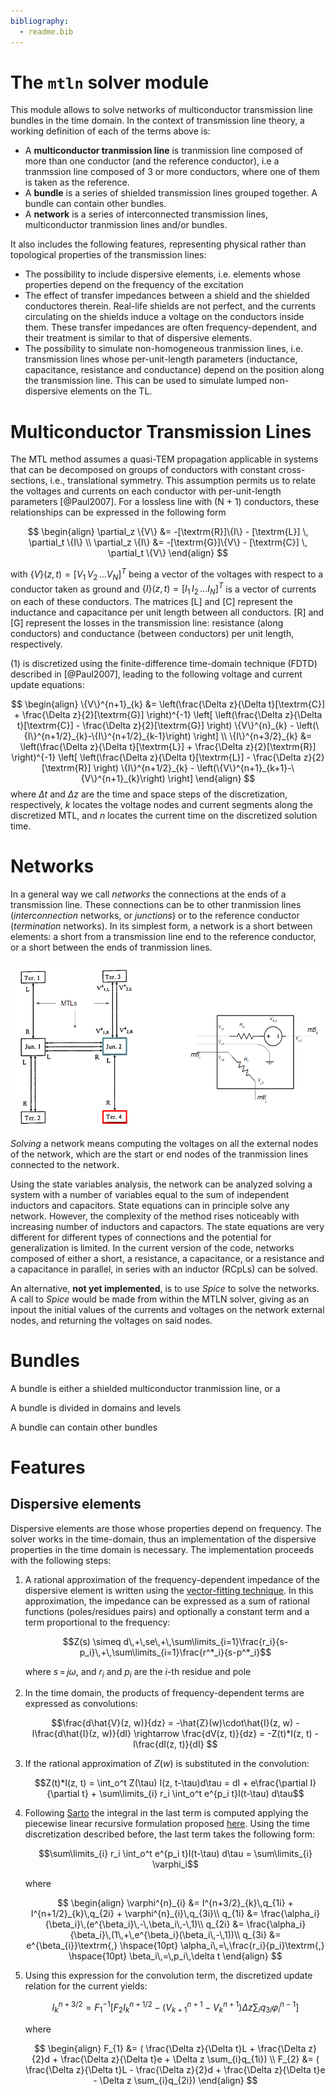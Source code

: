 ```yaml
---
bibliography:
  - readme.bib
---
```

# The `mtln` solver module

This module allows to solve networks of multiconductor transmission line bundles in the time domain. 
In the context of transmission line theory, a working definition of each of the terms above is:

* A **multiconductor tranmission line** is tranmission line composed of more than one conductor (and the reference conductor), i.e a tranmssion line composed of 3 or more conductors, where one of them is taken as the reference.
* A **bundle** is a series of shielded transmission lines grouped together. A bundle can contain other bundles. 
* A **network** is a series of interconnected transmission lines, multiconductor tranmission lines and/or bundles.

It also includes the following features, representing physical rather than topological properties of the transmission lines:

* The possibility to include dispersive elements, i.e. elements whose properties depend on the frequency of the excitation
* The effect of transfer impedances between a shield and the shielded conductores therein. Real-life shields are not perfect, and the currents circulating on the shields induce a voltage on the conductors inside them. These transfer impedances are often frequency-dependent, and their treatment is similar to that of dispersive elements. 
* The possibility to simulate non-homogeneous tranmission lines, i.e. transmission lines whose per-unit-length parameters (inductance, capacitance, resistance and conductance) depend on the position along the transmission line. This can be used to simulate lumped non-dispersive elements on the TL.
<!---
* non-uniform TL: spatial step can vary along the line
--->

# Multiconductor Transmission Lines #

The MTL method assumes a quasi-TEM propagation applicable in systems that can be decomposed on groups of conductors with constant cross-sections, i.e., translational symmetry. This assumption permits us to relate the voltages and currents on each conductor with per-unit-length parameters [@Paul2007]. For a
lossless line with (N + 1) conductors, these relationships can be expressed in the following form 

$$
\begin{align}
	\partial_z \{V\} &= -[\textrm{R}]\{I\}  - [\textrm{L}] \, \partial_t \{I\} \\
    \partial_z \{I\} &= -[\textrm{G}]\{V\}  - [\textrm{C}] \, \partial_t \{V\} 
\end{align} 
$$

with $\{V\}(z,t) = \left[ V_1 \, V_2 \, ... V_N \right]^T$ being a vector of the voltages with respect to a conductor taken as ground and $\{I\} (z,t) = \left[ I_1 \, I_2 \, ... I_N \right]^T$ is a vector of currents on each of these conductors. 
The matrices $[\textrm{L}]$ and $[\textrm{C}]$ represent the inductance and capacitance per unit length between all conductors.
$\textrm{[R]}$ and $\textrm{[G]}$ represent the losses in the transmission line: resistance (along conductors) and conductance (between conductors) per unit length, respectively.

(1) is discretized using the finite-difference time-domain technique (FDTD) described in [@Paul2007], leading to the following voltage and current update equations:

$$
	\begin{align}
		\{V\}^{n+1}_{k} &= \left(\frac{\Delta z}{\Delta t}[\textrm{C}] + \frac{\Delta z}{2}[\textrm{G}] \right)^{-1} \left[ \left(\frac{\Delta z}{\Delta t}[\textrm{C}] - \frac{\Delta z}{2}[\textrm{G}] \right) \{V\}^{n}_{k} -  \left(\{I\}^{n+1/2}_{k}-\{I\}^{n+1/2}_{k-1}\right) \right] \\
		\{I\}^{n+3/2}_{k} &= \left(\frac{\Delta z}{\Delta t}[\textrm{L}] + \frac{\Delta z}{2}[\textrm{R}] \right)^{-1} \left[ \left(\frac{\Delta z}{\Delta t}[\textrm{L}] - \frac{\Delta z}{2}[\textrm{R}] \right) \{I\}^{n+1/2}_{k}  -  \left(\{V\}^{n+1}_{k+1}-\{V\}^{n+1}_{k}\right) \right]
	\end{align} 
$$
where $\Delta t$ and $\Delta z$ are the time and space steps of the discretization, respectively, $k$ locates the voltage nodes and current segments along the discretized MTL, and $n$ locates the current time on the discretized solution time. 

# Networks #

In a general way we call *networks* the connections at the ends of a transmission line. These connections can be to other tranmission lines (_interconnection_ networks, or _junctions_) or to the reference conductor (_termination_ networks). In its simplest form, a network is a short between elements: a short from a transmission line end to the reference conductor, or a short between the ends of tranmission lines. 

![Left: MTLs connected by interconnection networks (in green) or terminated in termination networks (red). Right: example of possible resistive connections inside a network. ](networks.png)

_Solving_ a network means computing the voltages on all the external nodes of the network, which are the start or end nodes of the tranmission lines connected to the network.

Using the state variables analysis, the network can be analyzed solving a system with a number of variables equal to the sum of independent inductors and capacitors.
State equations can in principle solve any network. However, the complexity of the method rises noticeably with increasing number of inductors and capactors. The state equations are very different for different types of connections and the potential for generalization is limited. In the current version of the code, networks composed of either a short, a resistance, a capacitance, or a resistance and a capacitance in parallel, in series with an inductor (RCpLs) can be solved.

An alternative, **not yet implemented**, is to use _Spice_ to solve the networks. A call to _Spice_ would be made from within the MTLN solver, giving as an inpout the initial values of the currents and voltages on the network external nodes, and returning the voltages on said nodes.

# Bundles #

A bundle is either a shielded multiconductor tranmission line, or a 

A bundle is divided in domains and levels

A bundle can contain other bundles

# Features #

## Dispersive elements ##

Dispersive elements are those whose properties depend on frequency. The solver works in the time-domain, thus an implementation of the dispersive properties in the time domain is necessary. The implementation proceeds with the following steps:

1. A rational approximation of the frequency-dependent impedance of the dispersive element is written using the [vector-fitting technique](https://www.sintef.no/en/software/vector-fitting/). In this approximation, the impedance can be expressed as a sum of rational functions (poles/residues pairs) and optionally a constant term and a term proportional to the frequency:

    $$Z(s) \simeq d\,+\,se\,+\,\sum\limits_{i=1}\frac{r_i}{s-p_i}\,+\,\sum\limits_{i=1}\frac{r^*_i}{s-p^*_i}$$

    where $s\,=\,j\omega$, and $r_i$ and $p_i$ are the _i_-th residue and pole


2. In the time domain, the products of frequency-dependent terms are expressed as convolutions:

   $$\frac{d\hat{V}(z, w)}{dz} = -\hat{Z}(w)\cdot\hat{I}(z, w) - l\frac{d\hat{I}(z, w)}{dI} \rightarrow 
    \frac{dV(z, t)}{dz} = -Z(t)*I(z, t) - l\frac{dI(z, t)}{dI} $$

3. If the rational approximation of $Z(w)$ is substituted in the convolution:

    $$Z(t)*I(z, t) = \int_o^t Z(\tau) I(z, t-\tau)d\tau = dI + e\frac{\partial I}{\partial t} + \sum\limits_{i} r_i \int_o^t e^{p_i t}I(t-\tau) d\tau$$

4. Following [Sarto](https://ieeexplore.ieee.org/document/809798) the integral in the last term is computed applying the piecewise linear recursive formulation proposed [here](https://ieeexplore.ieee.org/document/391136). Using the time discretization described before, the last term takes the following form:

    $$\sum\limits_{i} r_i \int_o^t e^{p_i t}I(t-\tau) d\tau = \sum\limits_{i} \varphi_i$$

    where

    $$
    \begin{align}
        \varphi^{n}_{i} &= I^{n+3/2}_{k}\,q_{1i} + I^{n+1/2}_{k}\,q_{2i} + \varphi^{n}_{i}\,q_{3i}\\
        q_{1i} &= \frac{\alpha_i}{\beta_i}\,(e^{\beta_i}\,-\,\beta_i\,-\,1)\\
        q_{2i} &= \frac{\alpha_i}{\beta_i}\,(1\,+\,e^{\beta_i}(\beta_i\,-\,1))\\
    	q_{3i} &= e^{\beta_{i}}\textrm{,} \hspace{10pt} \alpha_i\,=\,\frac{r_i}{p_i}\textrm{,} \hspace{10pt} \beta_i\,=\,p_i\,\delta t
    \end{align}
    $$

5. Using this expression for the convolution term, the discretized update relation for the current yields:

	$$I^{n+3/2}_{k} = F_{1}^{-1}[F_{2}I^{n+1/2}_{k} - (V^{n+1}_{k+1}-V^{n+1}_{k}) \Delta z \sum_{i}q_{3i}\varphi^{n-1}_{i}]$$

    where
    
    $$
    \begin{align}
        F_{1} &= ( \frac{\Delta z}{\Delta t}L + \frac{\Delta z}{2}d + \frac{\Delta z}{\Delta t}e + \Delta z \sum_{i}q_{1i}) \\
        F_{2} &= ( \frac{\Delta z}{\Delta t}L - \frac{\Delta z}{2}d + \frac{\Delta z}{\Delta t}e - \Delta z \sum_{i}q_{2i})
    \end{align}
    $$






